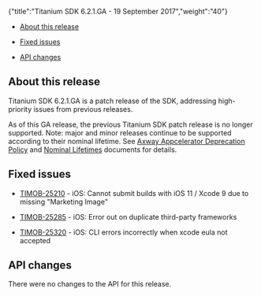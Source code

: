 {"title":"Titanium SDK 6.2.1.GA - 19 September 2017","weight":"40"}

* [About this release](#Aboutthisrelease)

* [Fixed issues](#Fixedissues)

* [API changes](#APIchanges)


## About this release

Titanium SDK 6.2.1.GA is a patch release of the SDK, addressing high-priority issues from previous releases.

As of this GA release, the previous Titanium SDK patch release is no longer supported. Note: major and minor releases continue to be supported according to their nominal lifetime. See [Axway Appcelerator Deprecation Policy](/docs/appc/AMPLIFY_Appcelerator_Services_Overview/Axway_Appcelerator_Deprecation_Policy/) and [Nominal Lifetimes](/docs/appc/AMPLIFY_Appcelerator_Services_Overview/Axway_Appcelerator_Product_Lifecycle/#NominalLifetimes) documents for details.

## Fixed issues

* [TIMOB-25210](https://jira.appcelerator.org/browse/TIMOB-25210) - iOS: Cannot submit builds with iOS 11 / Xcode 9 due to missing "Marketing Image"

* [TIMOB-25285](https://jira.appcelerator.org/browse/TIMOB-25285) - iOS: Error out on duplicate third-party frameworks

* [TIMOB-25320](https://jira.appcelerator.org/browse/TIMOB-25320) - iOS: CLI errors incorrectly when xcode eula not accepted


## API changes

There were no changes to the API for this release.
